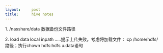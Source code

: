 ```yaml
---
layout:     post
title:      hive notes
---
```

<div id="article_content" class="article_content clearfix csdn-tracking-statistics" data-pid="blog" data-mod="popu_307" data-dsm="post">
								            <link rel="stylesheet" href="https://csdnimg.cn/release/phoenix/template/css/ck_htmledit_views-f76675cdea.css">
						<div class="htmledit_views" id="content_views">
                
<p>1. <span></span>/nasshare/data 数据备份文件路径</p>
<p>2.<span> </span>load data local inpath .....提示上传失败，考虑将加载文件： cp /home/hdfs/路径；执行chown hdfs:hdfs u.data语句</p>
            </div>
                </div>